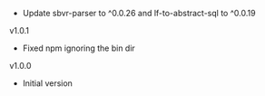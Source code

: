 * Update sbvr-parser to ^0.0.26 and lf-to-abstract-sql to ^0.0.19

v1.0.1

* Fixed npm ignoring the bin dir

v1.0.0

* Initial version
